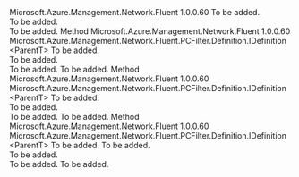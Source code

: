 <Type Name="IWithLocalIP&lt;ParentT&gt;" FullName="Microsoft.Azure.Management.Network.Fluent.PCFilter.Definition.IWithLocalIP&lt;ParentT&gt;">
  <TypeSignature Language="C#" Value="public interface IWithLocalIP&lt;ParentT&gt;" />
  <TypeSignature Language="ILAsm" Value=".class public interface auto ansi abstract IWithLocalIP`1&lt;ParentT&gt;" />
  <TypeSignature Language="DocId" Value="T:Microsoft.Azure.Management.Network.Fluent.PCFilter.Definition.IWithLocalIP`1" />
  <TypeSignature Language="VB.NET" Value="Public Interface IWithLocalIP(Of ParentT)" />
  <TypeSignature Language="F#" Value="type IWithLocalIP&lt;'ParentT&gt; = interface" />
  <AssemblyInfo>
    <AssemblyName>Microsoft.Azure.Management.Network.Fluent</AssemblyName>
    <AssemblyVersion>1.0.0.60</AssemblyVersion>
  </AssemblyInfo>
  <TypeParameters>
    <TypeParameter Name="ParentT" />
  </TypeParameters>
  <Interfaces />
  <Docs>
    <typeparam name="ParentT">To be added.</typeparam>
    <summary>To be added.</summary>
    <remarks>To be added.</remarks>
  </Docs>
  <Members>
    <Member MemberName="WithLocalIPAddress">
      <MemberSignature Language="C#" Value="public Microsoft.Azure.Management.Network.Fluent.PCFilter.Definition.IDefinition&lt;ParentT&gt; WithLocalIPAddress (string ipAddress);" />
      <MemberSignature Language="ILAsm" Value=".method public hidebysig newslot virtual instance class Microsoft.Azure.Management.Network.Fluent.PCFilter.Definition.IDefinition`1&lt;!ParentT&gt; WithLocalIPAddress(string ipAddress) cil managed" />
      <MemberSignature Language="DocId" Value="M:Microsoft.Azure.Management.Network.Fluent.PCFilter.Definition.IWithLocalIP`1.WithLocalIPAddress(System.String)" />
      <MemberSignature Language="VB.NET" Value="Public Function WithLocalIPAddress (ipAddress As String) As IDefinition(Of ParentT)" />
      <MemberSignature Language="F#" Value="abstract member WithLocalIPAddress : string -&gt; Microsoft.Azure.Management.Network.Fluent.PCFilter.Definition.IDefinition&lt;'ParentT&gt;" Usage="iWithLocalIP.WithLocalIPAddress ipAddress" />
      <MemberType>Method</MemberType>
      <AssemblyInfo>
        <AssemblyName>Microsoft.Azure.Management.Network.Fluent</AssemblyName>
        <AssemblyVersion>1.0.0.60</AssemblyVersion>
      </AssemblyInfo>
      <ReturnValue>
        <ReturnType>Microsoft.Azure.Management.Network.Fluent.PCFilter.Definition.IDefinition&lt;ParentT&gt;</ReturnType>
      </ReturnValue>
      <Parameters>
        <Parameter Name="ipAddress" Type="System.String" />
      </Parameters>
      <Docs>
        <param name="ipAddress">To be added.</param>
        <summary>To be added.</summary>
        <returns>To be added.</returns>
        <remarks>To be added.</remarks>
      </Docs>
    </Member>
    <Member MemberName="WithLocalIPAddresses">
      <MemberSignature Language="C#" Value="public Microsoft.Azure.Management.Network.Fluent.PCFilter.Definition.IDefinition&lt;ParentT&gt; WithLocalIPAddresses (System.Collections.Generic.IList&lt;string&gt; ipAddresses);" />
      <MemberSignature Language="ILAsm" Value=".method public hidebysig newslot virtual instance class Microsoft.Azure.Management.Network.Fluent.PCFilter.Definition.IDefinition`1&lt;!ParentT&gt; WithLocalIPAddresses(class System.Collections.Generic.IList`1&lt;string&gt; ipAddresses) cil managed" />
      <MemberSignature Language="DocId" Value="M:Microsoft.Azure.Management.Network.Fluent.PCFilter.Definition.IWithLocalIP`1.WithLocalIPAddresses(System.Collections.Generic.IList{System.String})" />
      <MemberSignature Language="VB.NET" Value="Public Function WithLocalIPAddresses (ipAddresses As IList(Of String)) As IDefinition(Of ParentT)" />
      <MemberSignature Language="F#" Value="abstract member WithLocalIPAddresses : System.Collections.Generic.IList&lt;string&gt; -&gt; Microsoft.Azure.Management.Network.Fluent.PCFilter.Definition.IDefinition&lt;'ParentT&gt;" Usage="iWithLocalIP.WithLocalIPAddresses ipAddresses" />
      <MemberType>Method</MemberType>
      <AssemblyInfo>
        <AssemblyName>Microsoft.Azure.Management.Network.Fluent</AssemblyName>
        <AssemblyVersion>1.0.0.60</AssemblyVersion>
      </AssemblyInfo>
      <ReturnValue>
        <ReturnType>Microsoft.Azure.Management.Network.Fluent.PCFilter.Definition.IDefinition&lt;ParentT&gt;</ReturnType>
      </ReturnValue>
      <Parameters>
        <Parameter Name="ipAddresses" Type="System.Collections.Generic.IList&lt;System.String&gt;" />
      </Parameters>
      <Docs>
        <param name="ipAddresses">To be added.</param>
        <summary>To be added.</summary>
        <returns>To be added.</returns>
        <remarks>To be added.</remarks>
      </Docs>
    </Member>
    <Member MemberName="WithLocalIPAddressesRange">
      <MemberSignature Language="C#" Value="public Microsoft.Azure.Management.Network.Fluent.PCFilter.Definition.IDefinition&lt;ParentT&gt; WithLocalIPAddressesRange (string startIPAddress, string endIPAddress);" />
      <MemberSignature Language="ILAsm" Value=".method public hidebysig newslot virtual instance class Microsoft.Azure.Management.Network.Fluent.PCFilter.Definition.IDefinition`1&lt;!ParentT&gt; WithLocalIPAddressesRange(string startIPAddress, string endIPAddress) cil managed" />
      <MemberSignature Language="DocId" Value="M:Microsoft.Azure.Management.Network.Fluent.PCFilter.Definition.IWithLocalIP`1.WithLocalIPAddressesRange(System.String,System.String)" />
      <MemberSignature Language="VB.NET" Value="Public Function WithLocalIPAddressesRange (startIPAddress As String, endIPAddress As String) As IDefinition(Of ParentT)" />
      <MemberSignature Language="F#" Value="abstract member WithLocalIPAddressesRange : string * string -&gt; Microsoft.Azure.Management.Network.Fluent.PCFilter.Definition.IDefinition&lt;'ParentT&gt;" Usage="iWithLocalIP.WithLocalIPAddressesRange (startIPAddress, endIPAddress)" />
      <MemberType>Method</MemberType>
      <AssemblyInfo>
        <AssemblyName>Microsoft.Azure.Management.Network.Fluent</AssemblyName>
        <AssemblyVersion>1.0.0.60</AssemblyVersion>
      </AssemblyInfo>
      <ReturnValue>
        <ReturnType>Microsoft.Azure.Management.Network.Fluent.PCFilter.Definition.IDefinition&lt;ParentT&gt;</ReturnType>
      </ReturnValue>
      <Parameters>
        <Parameter Name="startIPAddress" Type="System.String" />
        <Parameter Name="endIPAddress" Type="System.String" />
      </Parameters>
      <Docs>
        <param name="startIPAddress">To be added.</param>
        <param name="endIPAddress">To be added.</param>
        <summary>To be added.</summary>
        <returns>To be added.</returns>
        <remarks>To be added.</remarks>
      </Docs>
    </Member>
  </Members>
</Type>